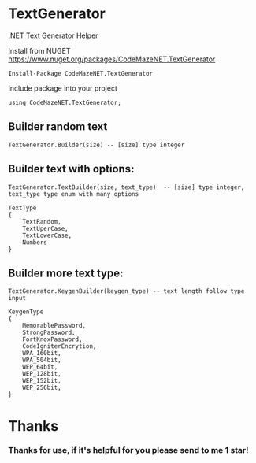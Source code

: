 # TextGenerator
.NET Text Generator Helper

Install from NUGET https://www.nuget.org/packages/CodeMazeNET.TextGenerator

    Install-Package CodeMazeNET.TextGenerator

Include package into your project 
                
    using CodeMazeNET.TextGenerator;
          
## Builder random text
    
    TextGenerator.Builder(size) -- [size] type integer
    
## Builder text with options:
    
    TextGenerator.TextBuilder(size, text_type)  -- [size] type integer, text_type type enum with many options
        
    TextType
    {
        TextRandom,
        TextUperCase,
        TextLowerCase,
        Numbers
    }
    
## Builder more text type:
    
    TextGenerator.KeygenBuilder(keygen_type) -- text length follow type input
    
    KeygenType
    {
        MemorablePassword,
        StrongPassword,
        FortKnoxPassword,
        CodeIgniterEncrytion,
        WPA_160bit,
        WPA_504bit,
        WEP_64bit,
        WEP_128bit,
        WEP_152bit,
        WEP_256bit,
    }

# Thanks
### Thanks for use, if it's helpful for you please send to me 1 star!
